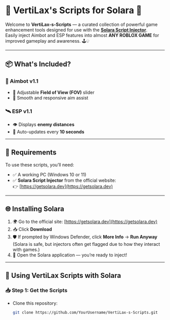 # 🎯 VertiLax's Scripts for Solara 🔧

Welcome to **VertiLax-s-Scripts** — a curated collection of powerful game enhancement 
tools designed for use with the [**Solara Script Injector**](https://getsolara.dev).  
Easily inject Aimbot and ESP features into almost **ANY ROBLOX GAME** for improved gameplay and awareness. 🕹️💡

---

## 📦 What's Included?

### 🧠 Aimbot v1.1
- 🎯 Adjustable **Field of View (FOV)** slider
- 🎯 Smooth and responsive aim assist

### 🛰️ ESP v1.1
- 👁️ Displays **enemy distances**
- 🔁 Auto-updates every **10 seconds**

---

## 🧰 Requirements

To use these scripts, you’ll need:

- ✅ A working PC (Windows 10 or 11)
- ✅ **Solara Script Injector** from the official website:  
  👉 [https://getsolara.dev](https://getsolara.dev)

---

## 🌐 Installing Solara

1. 🌍 Go to the official site: [https://getsolara.dev](https://getsolara.dev)
2. 📥 Click **Download**
3. 🛡️ If prompted by Windows Defender, click **More Info** → **Run Anyway**  
   (Solara is safe, but injectors often get flagged due to how they interact with games.)
4. 📂 Open the Solara application — you’re ready to inject!

---

## 💾 Using VertiLax Scripts with Solara

### 📥 Step 1: Get the Scripts

- Clone this repository:
  ```bash
  git clone https://github.com/YourUsername/VertiLax-s-Scripts.git
